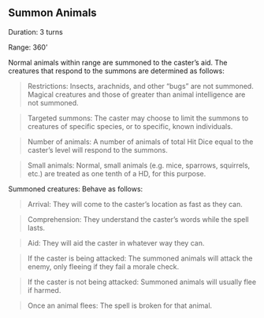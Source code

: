 ## Summon Animals  

Duration: 3 turns

Range: 360’

Normal animals within range are summoned to the caster’s aid. The creatures that respond to the summons are determined as follows:

> Restrictions: Insects, arachnids, and other “bugs” are not summoned. Magical creatures and those of greater than animal intelligence are not summoned.

> Targeted summons: The caster may choose to limit the summons to creatures of specific species, or to specific, known individuals.

> Number of animals: A number of animals of total Hit Dice equal to the caster’s level will respond to the summons.

> Small animals: Normal, small animals (e.g. mice, sparrows, squirrels, etc.) are treated as one tenth of a HD, for this purpose.

Summoned creatures: Behave as follows:

> Arrival: They will come to the caster’s location as fast as they can.

> Comprehension: They understand the caster’s words while the spell lasts.

> Aid: They will aid the caster in whatever way they can.

> If the caster is being attacked: The summoned animals will attack the enemy, only fleeing if they fail a morale check.

> If the caster is not being attacked: Summoned animals will usually flee if harmed.

> Once an animal flees: The spell is broken for that animal.